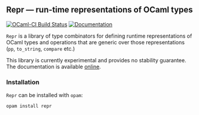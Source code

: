## Repr — run-time representations of OCaml types

[![OCaml-CI Build Status](https://img.shields.io/endpoint?url=https%3A%2F%2Fci.ocamllabs.io%2Fbadge%2Fmirage%2Frepr%2Fmain&logo=ocaml)](https://ci.ocamllabs.io/github/mirage/repr)
[![Documentation](https://img.shields.io/badge/doc-online-blue.svg)][docs]

`Repr` is a library of type combinators for defining runtime representations of
OCaml types and operations that are generic over those representations (`pp`,
`to_string`, `compare` etc.)

This library is currently experimental and provides no stability guarantee. The
documentation is available [online][docs].

[docs]: https://mirage.github.io/repr/repr/index.html

### Installation

`Repr` can be installed with `opam`:

```
opam install repr
```
